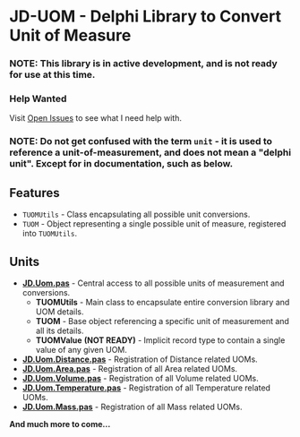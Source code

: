 # JD-UOM - Delphi Library to Convert Unit of Measure

### NOTE: This library is in active development, and is not ready for use at this time. 

### Help Wanted
Visit [Open Issues](https://github.com/djjd47130/JD-UOM/issues?q=is%3Aopen+is%3Aissue+label%3A%22help+wanted%22) to see what I need help with.

### NOTE: Do not get confused with the term `unit` - it is used to reference a unit-of-measurement, and does not mean a "delphi unit". Except for in documentation, such as below.

## Features
- `TUOMUtils` - Class encapsulating all possible unit conversions.
- `TUOM` - Object representing a single possible unit of measure, registered into `TUOMUtils`.

## Units

- [**JD.Uom.pas**](Docs/JD.Uom.md) - Central access to all possible units of measurement and conversions.
  - **TUOMUtils** - Main class to encapsulate entire conversion library and UOM details.
  - **TUOM** - Base object referencing a specific unit of measurement and all its details.
  - **TUOMValue** **(NOT READY)** - Implicit record type to contain a single value of any given UOM.
- [**JD.Uom.Distance.pas**](/Docs/JD.Uom.Distance.md) - Registration of Distance related UOMs.
- [**JD.Uom.Area.pas**](/Docs/JD.Uom.Area.md) - Registration of all Area related UOMs.
- [**JD.Uom.Volume.pas**](/Docs/JD.Uom.Volume.md) - Registration of all Volume related UOMs.
- [**JD.Uom.Temperature.pas**](/Docs/JD.Uom.Temperature.md) - Registration of all Temperature related UOMs.
- [**JD.Uom.Mass.pas**](/Docs/JD.Uom.Mass.md) - Registration of all Mass related UOMs.

**And much more to come...**
